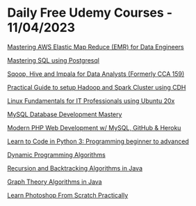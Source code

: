 # Daily Free Udemy Courses - 11/04/2023

[Mastering AWS Elastic Map Reduce (EMR) for Data Engineers](https://www.udemy.com/course/mastering-aws-elastic-map-reduce-for-data-engineers/?couponCode=ITV20230401FREE)
[Mastering SQL using Postgresql](https://www.udemy.com/course/mastering-sql-using-postgresql/?couponCode=ITV20230401FREE)
[Sqoop, Hive and Impala for Data Analysts (Formerly CCA 159)](https://www.udemy.com/course/cca-159-data-analyst-using-sqoop-hive-and-impala/?couponCode=ITV20230401FREE)
[Practical Guide to setup Hadoop and Spark Cluster using CDH](https://www.udemy.com/course/cca-131-cloudera-certified-hadoop-and-spark-administrator/?couponCode=ITV20230401FREE)
[Linux Fundamentals for IT Professionals using Ubuntu 20x](https://www.udemy.com/course/linux-fundamentals-for-it-professionals/?couponCode=ITV20230401FREE)
[MySQL Database Development Mastery](https://www.udemy.com/course/mysql-database-development-mastery/?couponCode=549ACC5F68165AF7929F)
[Modern PHP Web Development w/ MySQL, GitHub & Heroku](https://www.udemy.com/course/advanced-php-web-development-w-mysql-github-bootstrap-4/?couponCode=DB4C0CEF569023EC8514)
[Learn to Code in Python 3: Programming beginner to advanced](https://www.udemy.com/course/learn-python-programming-a-step-by-step-course-to-beginners/?couponCode=B116C30A865B99381614)
[Dynamic Programming Algorithms](https://www.udemy.com/course/dynamic-programming-algorithms-coding-interview-questions/?couponCode=58F069065543148A4BC8)
[Recursion and Backtracking Algorithms in Java](https://www.udemy.com/course/recursion-and-backtracking-algorithms-in-java/?couponCode=07EC3867CD5B9F26035D)
[Graph Theory Algorithms in Java](https://www.udemy.com/course/graph-theory-algorithms-in-java/?couponCode=046F089F84F631E87953)
[Learn Photoshop From Scratch Practically](https://www.udemy.com/course/complete-photoshop-course-beginner-to-expert-x/?couponCode=8C3FEEB1848A3F507A9D)
